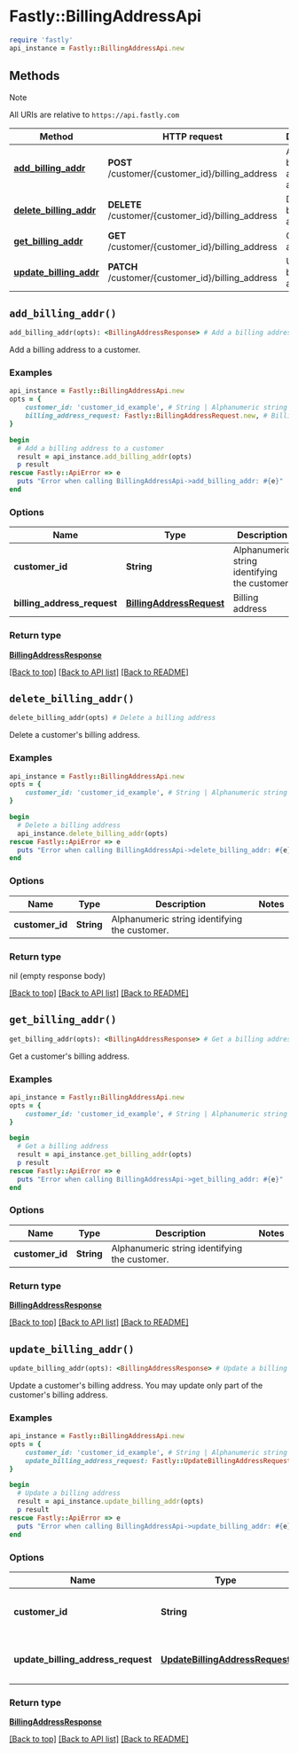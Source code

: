 # Fastly::BillingAddressApi


```ruby
require 'fastly'
api_instance = Fastly::BillingAddressApi.new
```

## Methods

> [!NOTE]
> All URIs are relative to `https://api.fastly.com`

Method | HTTP request | Description
------ | ------------ | -----------
[**add_billing_addr**](BillingAddressApi.md#add_billing_addr) | **POST** /customer/{customer_id}/billing_address | Add a billing address to a customer
[**delete_billing_addr**](BillingAddressApi.md#delete_billing_addr) | **DELETE** /customer/{customer_id}/billing_address | Delete a billing address
[**get_billing_addr**](BillingAddressApi.md#get_billing_addr) | **GET** /customer/{customer_id}/billing_address | Get a billing address
[**update_billing_addr**](BillingAddressApi.md#update_billing_addr) | **PATCH** /customer/{customer_id}/billing_address | Update a billing address


## `add_billing_addr()`

```ruby
add_billing_addr(opts): <BillingAddressResponse> # Add a billing address to a customer
```

Add a billing address to a customer.

### Examples

```ruby
api_instance = Fastly::BillingAddressApi.new
opts = {
    customer_id: 'customer_id_example', # String | Alphanumeric string identifying the customer.
    billing_address_request: Fastly::BillingAddressRequest.new, # BillingAddressRequest | Billing address
}

begin
  # Add a billing address to a customer
  result = api_instance.add_billing_addr(opts)
  p result
rescue Fastly::ApiError => e
  puts "Error when calling BillingAddressApi->add_billing_addr: #{e}"
end
```

### Options

| Name | Type | Description | Notes |
| ---- | ---- | ----------- | ----- |
| **customer_id** | **String** | Alphanumeric string identifying the customer. |  |
| **billing_address_request** | [**BillingAddressRequest**](BillingAddressRequest.md) | Billing address | [optional] |

### Return type

[**BillingAddressResponse**](BillingAddressResponse.md)

[[Back to top]](#) [[Back to API list]](../../README.md#endpoints)
[[Back to README]](../../README.md)
## `delete_billing_addr()`

```ruby
delete_billing_addr(opts) # Delete a billing address
```

Delete a customer's billing address.

### Examples

```ruby
api_instance = Fastly::BillingAddressApi.new
opts = {
    customer_id: 'customer_id_example', # String | Alphanumeric string identifying the customer.
}

begin
  # Delete a billing address
  api_instance.delete_billing_addr(opts)
rescue Fastly::ApiError => e
  puts "Error when calling BillingAddressApi->delete_billing_addr: #{e}"
end
```

### Options

| Name | Type | Description | Notes |
| ---- | ---- | ----------- | ----- |
| **customer_id** | **String** | Alphanumeric string identifying the customer. |  |

### Return type

nil (empty response body)

[[Back to top]](#) [[Back to API list]](../../README.md#endpoints)
[[Back to README]](../../README.md)
## `get_billing_addr()`

```ruby
get_billing_addr(opts): <BillingAddressResponse> # Get a billing address
```

Get a customer's billing address.

### Examples

```ruby
api_instance = Fastly::BillingAddressApi.new
opts = {
    customer_id: 'customer_id_example', # String | Alphanumeric string identifying the customer.
}

begin
  # Get a billing address
  result = api_instance.get_billing_addr(opts)
  p result
rescue Fastly::ApiError => e
  puts "Error when calling BillingAddressApi->get_billing_addr: #{e}"
end
```

### Options

| Name | Type | Description | Notes |
| ---- | ---- | ----------- | ----- |
| **customer_id** | **String** | Alphanumeric string identifying the customer. |  |

### Return type

[**BillingAddressResponse**](BillingAddressResponse.md)

[[Back to top]](#) [[Back to API list]](../../README.md#endpoints)
[[Back to README]](../../README.md)
## `update_billing_addr()`

```ruby
update_billing_addr(opts): <BillingAddressResponse> # Update a billing address
```

Update a customer's billing address. You may update only part of the customer's billing address.

### Examples

```ruby
api_instance = Fastly::BillingAddressApi.new
opts = {
    customer_id: 'customer_id_example', # String | Alphanumeric string identifying the customer.
    update_billing_address_request: Fastly::UpdateBillingAddressRequest.new, # UpdateBillingAddressRequest | One or more billing address attributes
}

begin
  # Update a billing address
  result = api_instance.update_billing_addr(opts)
  p result
rescue Fastly::ApiError => e
  puts "Error when calling BillingAddressApi->update_billing_addr: #{e}"
end
```

### Options

| Name | Type | Description | Notes |
| ---- | ---- | ----------- | ----- |
| **customer_id** | **String** | Alphanumeric string identifying the customer. |  |
| **update_billing_address_request** | [**UpdateBillingAddressRequest**](UpdateBillingAddressRequest.md) | One or more billing address attributes | [optional] |

### Return type

[**BillingAddressResponse**](BillingAddressResponse.md)

[[Back to top]](#) [[Back to API list]](../../README.md#endpoints)
[[Back to README]](../../README.md)
